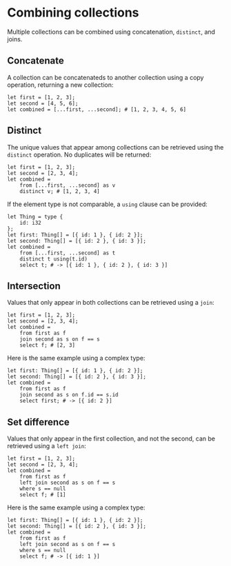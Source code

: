 # Combining collections
Multiple collections can be combined using concatenation, `distinct`, and joins.

## Concatenate
A collection can be concatenateds to another collection using a copy operation, returning a new collection:
```
let first = [1, 2, 3];
let second = [4, 5, 6];
let combined = [...first, ...second]; # [1, 2, 3, 4, 5, 6]
```

## Distinct
The unique values that appear among collections can be retrieved using the `distinct` operation. No duplicates will be returned:
```
let first = [1, 2, 3];
let second = [2, 3, 4];
let combined =
    from [...first, ...second] as v
    distinct v; # [1, 2, 3, 4]
```

If the element type is not comparable, a `using` clause can be provided:
```
let Thing = type {
    id: i32
};
let first: Thing[] = [{ id: 1 }, { id: 2 }];
let second: Thing[] = [{ id: 2 }, { id: 3 }];
let combined = 
    from [...first, ...second] as t
    distinct t using(t.id)
    select t; # -> [{ id: 1 }, { id: 2 }, { id: 3 }]
```

## Intersection
Values that only appear in both collections can be retrieved using a `join`:
```
let first = [1, 2, 3];
let second = [2, 3, 4];
let combined = 
    from first as f
    join second as s on f == s
    select f; # [2, 3]
```

Here is the same example using a complex type:
```
let first: Thing[] = [{ id: 1 }, { id: 2 }];
let second: Thing[] = [{ id: 2 }, { id: 3 }];
let combined = 
    from first as f
    join second as s on f.id == s.id
    select first; # -> [{ id: 2 }]
```

## Set difference
Values that only appear in the first collection, and not the second, can be retrieved using a `left join`:
```
let first = [1, 2, 3];
let second = [2, 3, 4];
let combined = 
    from first as f
    left join second as s on f == s
    where s == null
    select f; # [1]
```

Here is the same example using a complex type:
```
let first: Thing[] = [{ id: 1 }, { id: 2 }];
let second: Thing[] = [{ id: 2 }, { id: 3 }];
let combined =
    from first as f
    left join second as s on f == s
    where s == null
    select f; # -> [{ id: 1 }]
```
